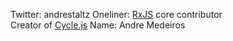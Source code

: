 Twitter: andrestaltz
Oneliner: <a href="http://reactivex.io/">RxJS</a> core contributor </br>Creator of <a href="http://cycle.js.org/">Cycle.js</a>
Name: Andre Medeiros